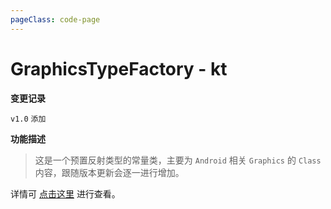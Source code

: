 ```yaml
---
pageClass: code-page
---
```


# GraphicsTypeFactory <span class="symbol">- kt</span>

**变更记录**

`v1.0` `添加`

**功能描述**

> 这是一个预置反射类型的常量类，主要为 `Android` 相关 `Graphics` 的 `Class` 内容，跟随版本更新会逐一进行增加。

详情可 [点击这里](https://github.com/fankes/YukiHookAPI/blob/master/yukihookapi/src/api/kotlin/com/highcapable/yukihookapi/hook/type/android/GraphicsTypeFactory.kt) 进行查看。